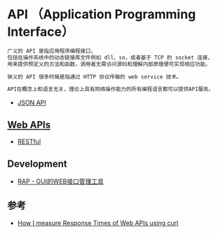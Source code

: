 # API （Application Programming Interface）
```md
广义的 API 是指应用程序编程接口，
包括在操作系统中的动态链接库文件例如 dll、so，或者基于 TCP 的 socket 连接，
用来提供预定义的方法和函数，调用者无需访问源码和理解内部原理便可实现相应功能。

狭义的 API 很多时候是指通过 HTTP 协议传输的 web service 技术。

API在概念上和语言无关，理论上具有网络操作能力的所有编程语言都可以提供API服务。
```

* [JSON API](JSON-API.md)

## [Web APIs]()
* [RESTful](https://github.com/SunnnyChan/sc.study-notes/tree/master/computer-science/web/web-APIs/restful)

## Development
* [RAP - GUI的WEB接口管理工具](https://github.com/thx/RAP/wiki/about_cn)

## 参考
* [How I measure Response Times of Web APIs using curl](https://www.tuicool.com/articles/ymyqUrr)